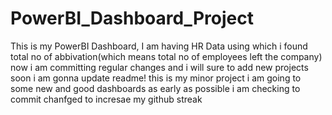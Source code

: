 # PowerBI_Dashboard_Project
This is my PowerBI Dashboard, I am having HR Data using which i found total no of abbivation(which means total no of employees left the company)
now i am committing regular changes and i will sure to add new projects soon
i am gonna update readme!
this is my minor project
i am going to some new and good dashboards as early as possible
i am checking to commit chanfged to incresae my github streak
